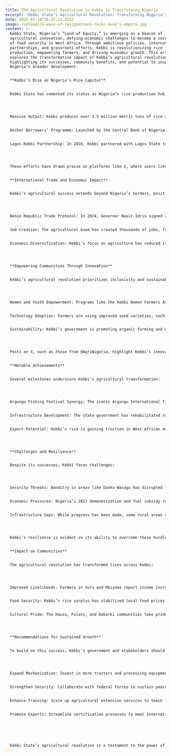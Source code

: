 ```yaml
---
title: The Agricultural Revolution in Kebbi is Transforming Nigeria
excerpt: "Kebbi State’s Agricultural Revolution: Transforming Nigeria’s Breadbasket"
date: 2025-07-18T16:37:13.833Z
image: /uploads/a-wave-of-resignations-rocks-musk’s-empire.jpg
content: >-
  Kebbi State, Nigeria’s “Land of Equity,” is emerging as a beacon of
  agricultural innovation, defying economic challenges to become a cornerstone
  of food security in West Africa. Through ambitious policies, international
  partnerships, and grassroots efforts, Kebbi is revolutionizing rice
  production, empowering farmers, and driving economic growth. This article
  explores the transformative impact of Kebbi’s agricultural revolution,
  highlighting its successes, community benefits, and potential to inspire
  Nigeria’s broader development.


  **Kebbi’s Rise as Nigeria’s Rice Capital**


  Kebbi State has cemented its status as Nigeria’s rice production hub, contributing significantly to the nation’s goal of reducing food imports:




  Massive Output: Kebbi produces over 3.5 million metric tons of rice annually, accounting for a significant portion of Nigeria’s rice supply. The state’s fertile floodplains along the River Niger and Rima River provide ideal conditions for rice farming.


  Anchor Borrowers’ Programme: Launched by the Central Bank of Nigeria (CBN) in 2015, this initiative has empowered Kebbi farmers with loans, improved seeds, and fertilizers. Over 78,000 farmers in Kebbi have benefited, boosting yields and incomes.


  Lagos-Kebbi Partnership: In 2016, Kebbi partnered with Lagos State to produce LAKE Rice, a locally branded product that reduced Nigeria’s dependence on imported rice. By 2025, this collaboration has expanded, with Kebbi supplying rice to urban markets nationwide.




  These efforts have drawn praise on platforms like X, where users like @NaijaFarmer celebrate Kebbi’s role in making Nigeria self-sufficient in rice production.


  **International Trade and Economic Impact**


  Kebbi’s agricultural success extends beyond Nigeria’s borders, positioning the state as a key player in West African trade:




  Benin Republic Trade Protocol: In 2024, Governor Nasir Idris signed a trade agreement with Benin Republic to export rice and other crops, boosting Kebbi’s economy. This deal is projected to generate millions in revenue, with Kebbi’s rice mills operating at near-full capacity.


  Job Creation: The agricultural boom has created thousands of jobs, from farming to processing and logistics. In Argungu and Birnin Kebbi, rice mills employ over 10,000 workers, many of them youth and women.


  Economic Diversification: Kebbi’s focus on agriculture has reduced its reliance on federal allocations, which accounted for 80% of its budget in 2022. Internally generated revenue from agriculture-related activities rose by 15% in 2024, per state reports.




  **Empowering Communities Through Innovation**


  Kebbi’s agricultural revolution prioritizes inclusivity and sustainability:




  Women and Youth Empowerment: Programs like the Kebbi Women Farmers Association provide training and microloans to women, enabling them to manage small-scale rice farms. Youth cooperatives in Zuru and Yauri have adopted modern farming techniques, increasing productivity.


  Technology Adoption: Farmers are using improved seed varieties, such as FARO 44, and mechanized tools provided through CBN loans. Drones and irrigation systems are being piloted in Suru and Argungu to optimize water use.


  Sustainability: Kebbi’s government is promoting organic farming and water conservation to combat climate change, ensuring long-term agricultural viability.




  Posts on X, such as those from @AgriNigeria, highlight Kebbi’s innovative approach, with farmers sharing success stories of doubled harvests and improved livelihoods.


  **Notable Achievements**


  Several milestones underscore Kebbi’s agricultural transformation:




  Argungu Fishing Festival Synergy: The iconic Argungu International Fishing and Cultural Festival now includes agricultural showcases, promoting Kebbi’s rice and fish products globally. In 2025, the festival attracted investors from Ghana and Senegal.


  Infrastructure Development: The state government has rehabilitated rural roads in Bunza and Kalgo to improve market access for farmers, reducing post-harvest losses by 20%.


  Export Potential: Kebbi’s rice is gaining traction in West African markets, with plans to meet ECOWAS standards for broader export by 2026.




  **Challenges and Resilience**


  Despite its successes, Kebbi faces challenges:




  Security Threats: Banditry in areas like Danko-Wasagu has disrupted farming activities. However, recent military operations, including a July 2025 ambush that neutralized over 150 bandits, have improved security.


  Economic Pressures: Nigeria’s 2023 demonetization and fuel subsidy removal increased input costs, but Kebbi’s government has subsidized fertilizers to cushion the impact.


  Infrastructure Gaps: While progress has been made, some rural areas still lack adequate irrigation and storage facilities.




  Kebbi’s resilience is evident in its ability to overcome these hurdles through community-driven solutions and government support.


  **Impact on Communities**


  The agricultural revolution has transformed lives across Kebbi:




  Improved Livelihoods: Farmers in Suru and Maiyama report income increases of up to 50%, enabling them to afford better healthcare and education.


  Food Security: Kebbi’s rice surplus has stabilized local food prices, benefiting urban and rural consumers.


  Cultural Pride: The Hausa, Fulani, and Dakarki communities take pride in Kebbi’s reputation as Nigeria’s rice capital, fostering unity and collective progress.




  **Recommendations for Sustained Growth**


  To build on this success, Kebbi’s government and stakeholders should:




  Expand Mechanization: Invest in more tractors and processing equipment to boost efficiency.


  Strengthen Security: Collaborate with federal forces to sustain peace in farming communities.


  Enhance Training: Scale up agricultural extension services to teach farmers advanced techniques.


  Promote Exports: Streamline certification processes to meet international standards for rice exports.






  Kebbi State’s agricultural revolution is a testament to the power of vision, collaboration, and resilience. By transforming rice fields into engines of economic growth, Kebbi is not only feeding Nigeria but also paving the way for West African trade. Governor Nasir Idris’s leadership, combined with the hard work of Kebbi’s farmers, has turned the state into a model of agricultural excellence. As Kebbi continues to innovate and overcome challenges, it stands as an inspiration for Nigeria’s path to self-sufficiency and prosperity.
---
```

